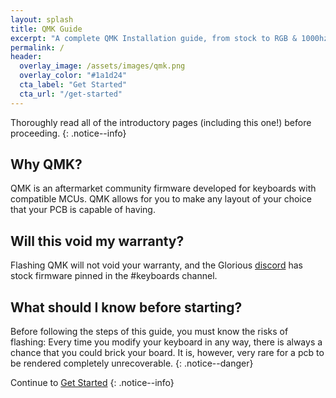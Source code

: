 ```yaml
---
layout: splash
title: QMK Guide
excerpt: "A complete QMK Installation guide, from stock to RGB & 1000hz."
permalink: /
header:
  overlay_image: /assets/images/qmk.png
  overlay_color: "#1a1d24"
  cta_label: "Get Started"
  cta_url: "/get-started"
---
```


Thoroughly read all of the introductory pages (including this one!) before proceeding.
{: .notice--info}

<!-- {% capture notice-1 %}
This guide is available in other languages!
Click the <i class="fa fa-language" aria-hidden="true"></i> icon at the top right of the page to change the language.    
Alternatively, click [here](https://crowdin.com/project/dsi-guide) to help to keep these translations up to date.
{% endcapture %}

<div class="notice--info">{{ notice-1 | markdownify }}</div> -->

## Why QMK?

QMK is an aftermarket community firmware developed for keyboards with compatible MCUs. QMK allows for you to make any layout of your choice that your PCB is capable of having.

## Will this void my warranty?

Flashing QMK will not void your warranty, and the Glorious [discord](https://discord.gg/pRdUuCZYkY) has stock firmware pinned in the #keyboards channel.


## What should I know before starting?

Before following the steps of this guide, you must know the risks of flashing: Every time you modify your keyboard in any way, there is always a chance that you could brick your board. It is, however, very rare for a pcb to be rendered completely unrecoverable.
{: .notice--danger}

Continue to [Get Started](get-started)
{: .notice--info}

<a id="get-started"/>
